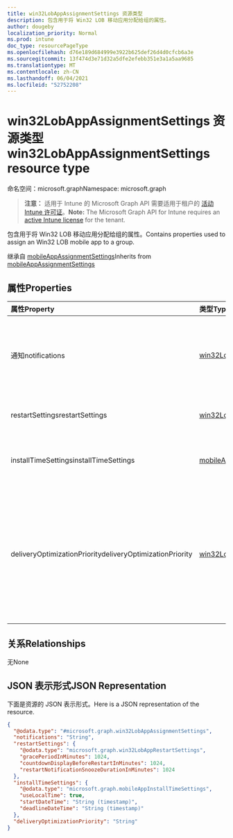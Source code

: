 ```yaml
---
title: win32LobAppAssignmentSettings 资源类型
description: 包含用于将 Win32 LOB 移动应用分配给组的属性。
author: dougeby
localization_priority: Normal
ms.prod: intune
doc_type: resourcePageType
ms.openlocfilehash: d76e189d684999e3922b625def26d4d0cfcb6a3e
ms.sourcegitcommit: 13f474d3e71d32a5dfe2efebb351e3a1a5aa9685
ms.translationtype: MT
ms.contentlocale: zh-CN
ms.lasthandoff: 06/04/2021
ms.locfileid: "52752208"
---
```

# <a name="win32lobappassignmentsettings-resource-type"></a><span data-ttu-id="49e80-103">win32LobAppAssignmentSettings 资源类型</span><span class="sxs-lookup"><span data-stu-id="49e80-103">win32LobAppAssignmentSettings resource type</span></span>

<span data-ttu-id="49e80-104">命名空间：microsoft.graph</span><span class="sxs-lookup"><span data-stu-id="49e80-104">Namespace: microsoft.graph</span></span>

> <span data-ttu-id="49e80-105">**注意：** 适用于 Intune 的 Microsoft Graph API 需要适用于租户的 [活动 Intune 许可证](https://go.microsoft.com/fwlink/?linkid=839381)。</span><span class="sxs-lookup"><span data-stu-id="49e80-105">**Note:** The Microsoft Graph API for Intune requires an [active Intune license](https://go.microsoft.com/fwlink/?linkid=839381) for the tenant.</span></span>

<span data-ttu-id="49e80-106">包含用于将 Win32 LOB 移动应用分配给组的属性。</span><span class="sxs-lookup"><span data-stu-id="49e80-106">Contains properties used to assign an Win32 LOB mobile app to a group.</span></span>


<span data-ttu-id="49e80-107">继承自 [mobileAppAssignmentSettings](../resources/intune-apps-mobileappassignmentsettings.md)</span><span class="sxs-lookup"><span data-stu-id="49e80-107">Inherits from [mobileAppAssignmentSettings](../resources/intune-apps-mobileappassignmentsettings.md)</span></span>

## <a name="properties"></a><span data-ttu-id="49e80-108">属性</span><span class="sxs-lookup"><span data-stu-id="49e80-108">Properties</span></span>
|<span data-ttu-id="49e80-109">属性</span><span class="sxs-lookup"><span data-stu-id="49e80-109">Property</span></span>|<span data-ttu-id="49e80-110">类型</span><span class="sxs-lookup"><span data-stu-id="49e80-110">Type</span></span>|<span data-ttu-id="49e80-111">Description</span><span class="sxs-lookup"><span data-stu-id="49e80-111">Description</span></span>|
|:---|:---|:---|
|<span data-ttu-id="49e80-112">通知</span><span class="sxs-lookup"><span data-stu-id="49e80-112">notifications</span></span>|[<span data-ttu-id="49e80-113">win32LobAppNotification</span><span class="sxs-lookup"><span data-stu-id="49e80-113">win32LobAppNotification</span></span>](../resources/intune-apps-win32lobappnotification.md)|<span data-ttu-id="49e80-114">此应用分配的通知状态。</span><span class="sxs-lookup"><span data-stu-id="49e80-114">The notification status for this app assignment.</span></span> <span data-ttu-id="49e80-115">可取值为：`showAll`、`showReboot`、`hideAll`。</span><span class="sxs-lookup"><span data-stu-id="49e80-115">Possible values are: `showAll`, `showReboot`, `hideAll`.</span></span>|
|<span data-ttu-id="49e80-116">restartSettings</span><span class="sxs-lookup"><span data-stu-id="49e80-116">restartSettings</span></span>|[<span data-ttu-id="49e80-117">win32LobAppRestartSettings</span><span class="sxs-lookup"><span data-stu-id="49e80-117">win32LobAppRestartSettings</span></span>](../resources/intune-apps-win32lobapprestartsettings.md)|<span data-ttu-id="49e80-118">要应用于此应用分配的重启设置。</span><span class="sxs-lookup"><span data-stu-id="49e80-118">The reboot settings to apply for this app assignment.</span></span>|
|<span data-ttu-id="49e80-119">installTimeSettings</span><span class="sxs-lookup"><span data-stu-id="49e80-119">installTimeSettings</span></span>|[<span data-ttu-id="49e80-120">mobileAppInstallTimeSettings</span><span class="sxs-lookup"><span data-stu-id="49e80-120">mobileAppInstallTimeSettings</span></span>](../resources/intune-apps-mobileappinstalltimesettings.md)|<span data-ttu-id="49e80-121">要应用于此应用分配的安装时间设置。</span><span class="sxs-lookup"><span data-stu-id="49e80-121">The install time settings to apply for this app assignment.</span></span>|
|<span data-ttu-id="49e80-122">deliveryOptimizationPriority</span><span class="sxs-lookup"><span data-stu-id="49e80-122">deliveryOptimizationPriority</span></span>|[<span data-ttu-id="49e80-123">win32LobAppDeliveryOptimizationPriority</span><span class="sxs-lookup"><span data-stu-id="49e80-123">win32LobAppDeliveryOptimizationPriority</span></span>](../resources/intune-apps-win32lobappdeliveryoptimizationpriority.md)|<span data-ttu-id="49e80-124">此应用分配的传递优化优先级。</span><span class="sxs-lookup"><span data-stu-id="49e80-124">The delivery optimization priority for this app assignment.</span></span> <span data-ttu-id="49e80-125">国家云环境不支持此设置。</span><span class="sxs-lookup"><span data-stu-id="49e80-125">This setting is not supported in National Cloud environments.</span></span> <span data-ttu-id="49e80-126">可取值为：`notConfigured`、`foreground`。</span><span class="sxs-lookup"><span data-stu-id="49e80-126">Possible values are: `notConfigured`, `foreground`.</span></span>|

## <a name="relationships"></a><span data-ttu-id="49e80-127">关系</span><span class="sxs-lookup"><span data-stu-id="49e80-127">Relationships</span></span>
<span data-ttu-id="49e80-128">无</span><span class="sxs-lookup"><span data-stu-id="49e80-128">None</span></span>

## <a name="json-representation"></a><span data-ttu-id="49e80-129">JSON 表示形式</span><span class="sxs-lookup"><span data-stu-id="49e80-129">JSON Representation</span></span>
<span data-ttu-id="49e80-130">下面是资源的 JSON 表示形式。</span><span class="sxs-lookup"><span data-stu-id="49e80-130">Here is a JSON representation of the resource.</span></span>
<!-- {
  "blockType": "resource",
  "@odata.type": "microsoft.graph.win32LobAppAssignmentSettings"
}
-->
``` json
{
  "@odata.type": "#microsoft.graph.win32LobAppAssignmentSettings",
  "notifications": "String",
  "restartSettings": {
    "@odata.type": "microsoft.graph.win32LobAppRestartSettings",
    "gracePeriodInMinutes": 1024,
    "countdownDisplayBeforeRestartInMinutes": 1024,
    "restartNotificationSnoozeDurationInMinutes": 1024
  },
  "installTimeSettings": {
    "@odata.type": "microsoft.graph.mobileAppInstallTimeSettings",
    "useLocalTime": true,
    "startDateTime": "String (timestamp)",
    "deadlineDateTime": "String (timestamp)"
  },
  "deliveryOptimizationPriority": "String"
}
```




